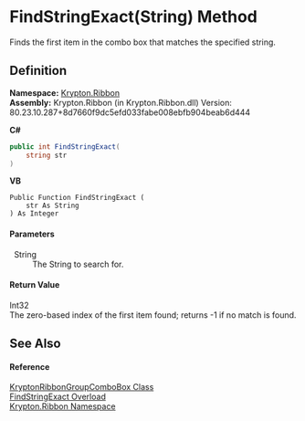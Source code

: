 # FindStringExact(String) Method


Finds the first item in the combo box that matches the specified string.



## Definition
**Namespace:** <a href="1e9bc734-cff9-e9b8-f013-94cdac669794.md">Krypton.Ribbon</a>  
**Assembly:** Krypton.Ribbon (in Krypton.Ribbon.dll) Version: 80.23.10.287+8d7660f9dc5efd033fabe008ebfb904beab6d444

**C#**
``` C#
public int FindStringExact(
	string str
)
```
**VB**
``` VB
Public Function FindStringExact ( 
	str As String
) As Integer
```



#### Parameters
<dl><dt>  String</dt><dd>The String to search for.</dd></dl>

#### Return Value
Int32  
The zero-based index of the first item found; returns -1 if no match is found.

## See Also


#### Reference
<a href="e96bb369-1b1e-d331-dbf1-79608ed1a03f.md">KryptonRibbonGroupComboBox Class</a>  
<a href="fa0ae9a5-d513-783a-b1b3-550ef1d32e8f.md">FindStringExact Overload</a>  
<a href="1e9bc734-cff9-e9b8-f013-94cdac669794.md">Krypton.Ribbon Namespace</a>  
